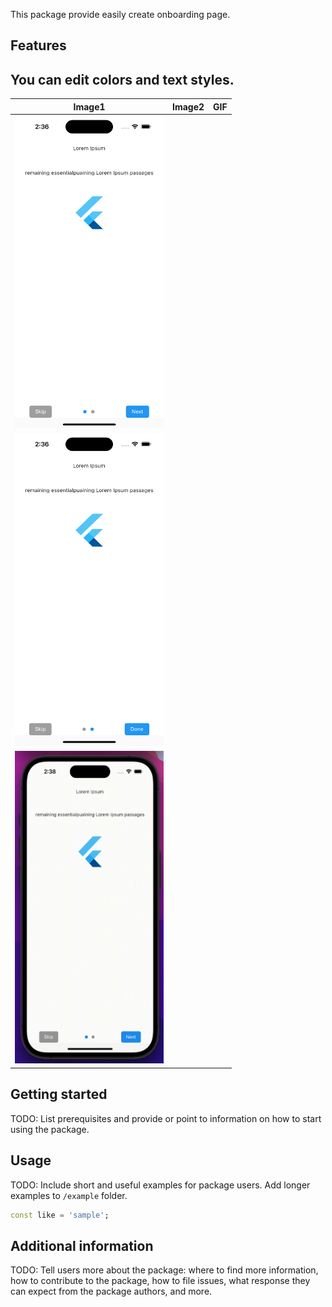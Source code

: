 <!--
This README describes the package. If you publish this package to pub.dev,
this README's contents appear on the landing page for your package.

For information about how to write a good package README, see the guide for
[writing package pages](https://dart.dev/guides/libraries/writing-package-pages).

For general information about developing packages, see the Dart guide for
[creating packages](https://dart.dev/guides/libraries/create-library-packages)
and the Flutter guide for
[developing packages and plugins](https://flutter.dev/developing-packages).
-->

This package provide easily create onboarding page.

## Features

You can edit colors and text styles.
---
|Image1 | Image2| GIF |
|-------|-------|-----|
<img src="https://github.com/erayhamurlu/onboarding_plus/blob/main/screenshot1.png" width="238" height="500"> |
<img src="https://github.com/erayhamurlu/onboarding_plus/blob/main/screenshot2.png" width="238" height="500"> |
<img src="https://github.com/erayhamurlu/onboarding_plus/blob/main/gif1.gif" width="238" height="500"> |
## Getting started

TODO: List prerequisites and provide or point to information on how to
start using the package.

## Usage

TODO: Include short and useful examples for package users. Add longer examples
to `/example` folder.

```dart
const like = 'sample';
```

## Additional information

TODO: Tell users more about the package: where to find more information, how to
contribute to the package, how to file issues, what response they can expect
from the package authors, and more.
